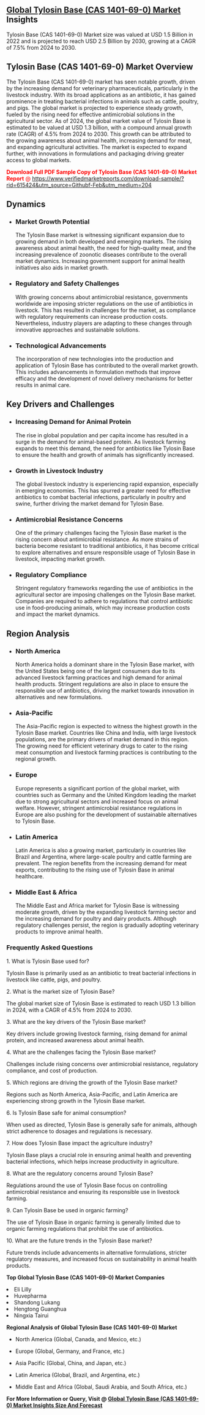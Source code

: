 <h2><a href="https://www.verifiedmarketreports.com/download-sample/?rid=615424&amp;utm_source=Githubf&amp;utm_medium=204" target="_blank">Global Tylosin Base (CAS 1401-69-0) Market</a> Insights</h2><p>Tylosin Base (CAS 1401-69-0) Market size was valued at USD 1.5 Billion in 2022 and is projected to reach USD 2.5 Billion by 2030, growing at a CAGR of 7.5% from 2024 to 2030.</p><p> <h2>Tylosin Base (CAS 1401-69-0) Market Overview</h2> <p>The Tylosin Base (CAS 1401-69-0) market has seen notable growth, driven by the increasing demand for veterinary pharmaceuticals, particularly in the livestock industry. With its broad applications as an antibiotic, it has gained prominence in treating bacterial infections in animals such as cattle, poultry, and pigs. The global market is projected to experience steady growth, fueled by the rising need for effective antimicrobial solutions in the agricultural sector. As of 2024, the global market value of Tylosin Base is estimated to be valued at USD 1.3 billion, with a compound annual growth rate (CAGR) of 4.5% from 2024 to 2030. This growth can be attributed to the growing awareness about animal health, increasing demand for meat, and expanding agricultural activities. The market is expected to expand further, with innovations in formulations and packaging driving greater access to global markets.</p> <p><p><span class=""><span style="color: #ff0000;"><strong>Download Full PDF Sample Copy of Tylosin Base (CAS 1401-69-0) Market Report</strong> @ </span><a href="https://www.verifiedmarketreports.com/download-sample/?rid=615424&amp;utm_source=Githubf-Feb&amp;utm_medium=204" target="_blank">https://www.verifiedmarketreports.com/download-sample/?rid=615424&amp;utm_source=Githubf-Feb&amp;utm_medium=204</a></span></p></p> <h2>Dynamics</h2> <ul> <li><h3>Market Growth Potential</h3> The Tylosin Base market is witnessing significant expansion due to growing demand in both developed and emerging markets. The rising awareness about animal health, the need for high-quality meat, and the increasing prevalence of zoonotic diseases contribute to the overall market dynamics. Increasing government support for animal health initiatives also aids in market growth.</li> <li><h3>Regulatory and Safety Challenges</h3> With growing concerns about antimicrobial resistance, governments worldwide are imposing stricter regulations on the use of antibiotics in livestock. This has resulted in challenges for the market, as compliance with regulatory requirements can increase production costs. Nevertheless, industry players are adapting to these changes through innovative approaches and sustainable solutions.</li> <li><h3>Technological Advancements</h3> The incorporation of new technologies into the production and application of Tylosin Base has contributed to the overall market growth. This includes advancements in formulation methods that improve efficacy and the development of novel delivery mechanisms for better results in animal care.</li> </ul> <h2>Key Drivers and Challenges</h2> <ul> <li><h3>Increasing Demand for Animal Protein</h3> The rise in global population and per capita income has resulted in a surge in the demand for animal-based protein. As livestock farming expands to meet this demand, the need for antibiotics like Tylosin Base to ensure the health and growth of animals has significantly increased.</li> <li><h3>Growth in Livestock Industry</h3> The global livestock industry is experiencing rapid expansion, especially in emerging economies. This has spurred a greater need for effective antibiotics to combat bacterial infections, particularly in poultry and swine, further driving the market demand for Tylosin Base.</li> <li><h3>Antimicrobial Resistance Concerns</h3> One of the primary challenges facing the Tylosin Base market is the rising concern about antimicrobial resistance. As more strains of bacteria become resistant to traditional antibiotics, it has become critical to explore alternatives and ensure responsible usage of Tylosin Base in livestock, impacting market growth.</li> <li><h3>Regulatory Compliance</h3> Stringent regulatory frameworks regarding the use of antibiotics in the agricultural sector are imposing challenges on the Tylosin Base market. Companies are required to adhere to regulations that control antibiotic use in food-producing animals, which may increase production costs and impact the market dynamics.</li> </ul> <h2>Region Analysis</h2> <ul> <li><h3>North America</h3> North America holds a dominant share in the Tylosin Base market, with the United States being one of the largest consumers due to its advanced livestock farming practices and high demand for animal health products. Stringent regulations are also in place to ensure the responsible use of antibiotics, driving the market towards innovation in alternatives and new formulations.</li> <li><h3>Asia-Pacific</h3> The Asia-Pacific region is expected to witness the highest growth in the Tylosin Base market. Countries like China and India, with large livestock populations, are the primary drivers of market demand in this region. The growing need for efficient veterinary drugs to cater to the rising meat consumption and livestock farming practices is contributing to the regional growth.</li> <li><h3>Europe</h3> Europe represents a significant portion of the global market, with countries such as Germany and the United Kingdom leading the market due to strong agricultural sectors and increased focus on animal welfare. However, stringent antimicrobial resistance regulations in Europe are also pushing for the development of sustainable alternatives to Tylosin Base.</li> <li><h3>Latin America</h3> Latin America is also a growing market, particularly in countries like Brazil and Argentina, where large-scale poultry and cattle farming are prevalent. The region benefits from the increasing demand for meat exports, contributing to the rising use of Tylosin Base in animal healthcare.</li> <li><h3>Middle East & Africa</h3> The Middle East and Africa market for Tylosin Base is witnessing moderate growth, driven by the expanding livestock farming sector and the increasing demand for poultry and dairy products. Although regulatory challenges persist, the region is gradually adopting veterinary products to improve animal health.</li> </ul> <h3>Frequently Asked Questions</h3> <p>1. What is Tylosin Base used for?</p> <p>Tylosin Base is primarily used as an antibiotic to treat bacterial infections in livestock like cattle, pigs, and poultry.</p> <p>2. What is the market size of Tylosin Base?</p> <p>The global market size of Tylosin Base is estimated to reach USD 1.3 billion in 2024, with a CAGR of 4.5% from 2024 to 2030.</p> <p>3. What are the key drivers of the Tylosin Base market?</p> <p>Key drivers include growing livestock farming, rising demand for animal protein, and increased awareness about animal health.</p> <p>4. What are the challenges facing the Tylosin Base market?</p> <p>Challenges include rising concerns over antimicrobial resistance, regulatory compliance, and cost of production.</p> <p>5. Which regions are driving the growth of the Tylosin Base market?</p> <p>Regions such as North America, Asia-Pacific, and Latin America are experiencing strong growth in the Tylosin Base market.</p> <p>6. Is Tylosin Base safe for animal consumption?</p> <p>When used as directed, Tylosin Base is generally safe for animals, although strict adherence to dosages and regulations is necessary.</p> <p>7. How does Tylosin Base impact the agriculture industry?</p> <p>Tylosin Base plays a crucial role in ensuring animal health and preventing bacterial infections, which helps increase productivity in agriculture.</p> <p>8. What are the regulatory concerns around Tylosin Base?</p> <p>Regulations around the use of Tylosin Base focus on controlling antimicrobial resistance and ensuring its responsible use in livestock farming.</p> <p>9. Can Tylosin Base be used in organic farming?</p> <p>The use of Tylosin Base in organic farming is generally limited due to organic farming regulations that prohibit the use of antibiotics.</p> <p>10. What are the future trends in the Tylosin Base market?</p> <p>Future trends include advancements in alternative formulations, stricter regulatory measures, and increased focus on sustainability in animal health products.</p> </p><p><strong>Top Global Tylosin Base (CAS 1401-69-0) Market Companies</strong></p><div data-test-id=""><p><li>Eli Lilly</li><li> Huvepharma</li><li> Shandong Lukang</li><li> Hengtong Guanghua</li><li> Ningxia Tairui</li></p><div><strong>Regional Analysis of&nbsp;Global Tylosin Base (CAS 1401-69-0) Market</strong></div><ul><li dir="ltr"><p dir="ltr">North America&nbsp;(Global, Canada, and Mexico, etc.)</p></li><li dir="ltr"><p dir="ltr">Europe (Global, Germany, and France, etc.)</p></li><li dir="ltr"><p dir="ltr">Asia Pacific&nbsp;(Global, China, and Japan, etc.)</p></li><li dir="ltr"><p dir="ltr">Latin America&nbsp;(Global, Brazil, and Argentina, etc.)</p></li><li dir="ltr">Middle East and Africa&nbsp;(Global, Saudi Arabia, and South Africa, etc.)</li></ul><p><strong>For More Information or Query, Visit @&nbsp;</strong><strong><a href="https://www.verifiedmarketreports.com/product/tylosin-base-cas-1401-69-0-market/?utm_source=Githubf&amp;utm_medium=204" target="_blank">Global Tylosin Base (CAS 1401-69-0) Market Insights Size And Forecast</a></strong></p></div>
